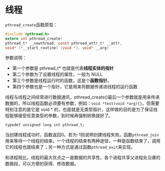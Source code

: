 # 线程

`pthread_create`函数原型：

```c
#include <pthread.h>
extern int pthread_create(
pthread_t* __newthread, const pthread_attr_t* __attr,
void* (*__start_routine) (void *), void* __arg) 
```

参数说明：
- 第一个参数是 pthread_t* 也就是代表**线程实体的指针**
- 第二个参数为了设置线程的属性，一般为 NULL
- 第三个参数是线程运行时的函数，这是个**函数指针**。
- 第四个参数也是一个指针，它是用来将数据传递进线程的运行函数

线程与线程之间经常进行数据通讯，pthread_create()最后一个参数就是用来传递数据的，所以线程函数必须要有参数，例如：`void *test(void *arg){}`。但需要特别注意的是它是 void * 的，也是就是无类型指针，这样做的目的是为了保证线程能够接受任意类型的参数，到时候再强制转换就好了。

`typedef unsigned long int pthread_t;`

当创建线程成功时，函数返回0。若为-1则说明创建线程失败。函数`pthread_join`用来等待一个线程的结束。一个线程的结束有两种途径，一种是函数结束了，调用它的线程也就结束了；另一种方式是通过函数`pthread_exit`来实现。

和进程相比，线程的最大优点之一是数据的共享性，各个进程共享父进程处沿袭的数据段，可以方便的获得、修改数据。



